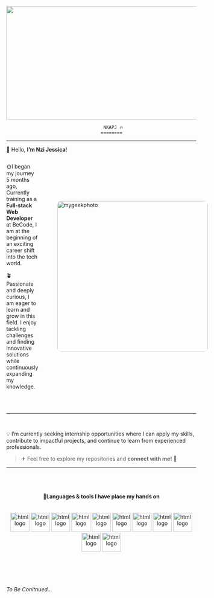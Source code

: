 <img src='https://cdn.theanimegallery.com/theanimegallery/839fd749-54a4-4bd5-94d1-4af01e9da145-anime-room-background.webp' alt='' max-width='100%' width='1800' height ='300'>

                                        NKAPJ 🔥 
                                       ========
 


---


👋 Hello, **I’m Nzi Jessica**!
<div style='display:flex; align-items:center; gap:50px; '>
<div style='flex:1'> 
 
 🌞I began my journey 5 months ago,  
Currently training as a **Full-stack Web Developer** at BeCode, I am at the beginning of an exciting career shift into the tech world. 


 🪴Passionate and deeply curious, I am eager to learn and grow in this field. I enjoy tackling challenges and finding innovative solutions while continuously expanding my knowledge.
</div>
<div style='flex:2'>
 
<img src='https://backiee.com/static/wallpapers/1000x563/386745.jpg' alt='mygeekphoto' style="float:left; width:400px; height:auto; border-radius:10px;">
</div>
</div>

<br>
<br>

---
<br>

💡 I’m currently seeking internship opportunities where I can apply my skills, contribute to impactful projects, and continue to learn from experienced professionals.


> ✈ Feel free to explore my repositories and **connect with me!** 🚀

 

---
<br>
<br>

<h4 align='center'>💾Languages & tools I have place my hands on</h4>
<br>



<div align='center'>

<img src='https://upload.wikimedia.org/wikipedia/commons/6/61/HTML5_logo_and_wordmark.svg' alt ='html logo' width='50' height='50' >

<img src='https://upload.wikimedia.org/wikipedia/commons/d/d5/CSS3_logo_and_wordmark.svg' alt ='html logo' width='50' height='50'>


<img src='https://upload.wikimedia.org/wikipedia/commons/6/6a/JavaScript-logo.png' alt ='html logo' width='50' height='50'>

<img src='https://upload.wikimedia.org/wikipedia/commons/a/a7/React-icon.svg' alt ='html logo' width='50' height='50'>

<img src='https://chris-ayers.com/assets/images/vscode-logo.png' alt ='html logo' width='50' height='50'>

<img src='https://upload.wikimedia.org/wikipedia/commons/d/d9/Node.js_logo.svg' alt ='html logo' width='50' height='50'>

<img src='https://upload.wikimedia.org/wikipedia/commons/8/87/Sql_data_base_with_logo.png' alt ='html logo' width='50' height='50'>

<img src='https://upload.wikimedia.org/wikipedia/commons/e/e0/Git-logo.svg' alt ='html logo' width='50' height='50'>

<img src='https://upload.wikimedia.org/wikipedia/commons/9/96/Sass_Logo_Color.svg' alt ='html logo' width='50' height='50'>


<img src='https://upload.wikimedia.org/wikipedia/commons/d/d5/Tailwind_CSS_Logo.svg' alt ='html logo' width='50' height='50'>

<img src='https://149860134.v2.pressablecdn.com/wp-content/uploads/mongo.png' alt ='html logo' width='50' height='50'>



</div>
 <br>
 <br>
 <br>
 <br>

###### To Be Conitnued...


